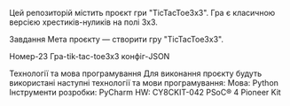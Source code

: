 Цей репозиторій містить проєкт гри "TicTacToe3x3". Гра є класичною версією хрестиків-нуликів на полі 3x3.

Завдання Мета проєкту — створити гру "TicTacToe3x3".

Номер-23 Гра-tik-tac-toe3x3 конфіг-JSON

Технології та мова програмування Для виконання проєкту будуть використані наступні технології та мови програмування: Мова: Python Інструменти розробки: PyCharm HW: CY8CKIT-042 PSoC® 4 Pioneer Kit
